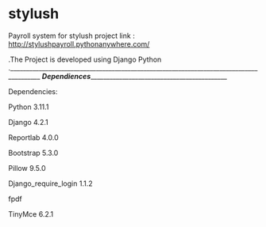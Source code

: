 # stylush
Payroll system for stylush
project link : http://stylushpayroll.pythonanywhere.com/

.The Project is developed using Django Python
.________________________________________________________________________________________
_________________Dependiences____________________________________________________________

Dependencies:

Python 3.11.1

Django 4.2.1

Reportlab 4.0.0

Bootstrap 5.3.0

Pillow 9.5.0

Django_require_login 1.1.2

fpdf

TinyMce 6.2.1


